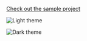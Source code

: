 [Check out the sample project](https://github.com/Kinnara/ModernWpf/tree/master/samples/FluentWPFSample)

![Light theme](https://github.com/Kinnara/ModernWpf/blob/master/docs/images/FluentWPF.Light.png)

![Dark theme](https://github.com/Kinnara/ModernWpf/blob/master/docs/images/FluentWPF.Dark.png)